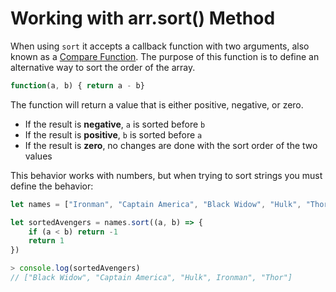 # Working with arr.sort() Method

When using `sort` it accepts a callback function with two arguments, also known as a [Compare Function](https://www.w3schools.com/js/js_array_sort.asp "Compare Function"). The purpose of this function is to define an alternative way to sort the order of the array.

```javascript
function(a, b) { return a - b}
```

The function will return a value that is either positive, negative, or zero.

- If the result is **negative**, `a` is sorted before `b`
- If the result is **positive**, `b` is sorted before `a`
- If the result is **zero**, no changes are done with the sort order of the two values

This behavior works with numbers, but when trying to sort strings you must define the behavior:

```javascript
let names = ["Ironman", "Captain America", "Black Widow", "Hulk", "Thor"]

let sortedAvengers = names.sort((a, b) => {
	if (a < b) return -1
	return 1
})

> console.log(sortedAvengers)
// ["Black Widow", "Captain America", "Hulk", Ironman", "Thor"]
```